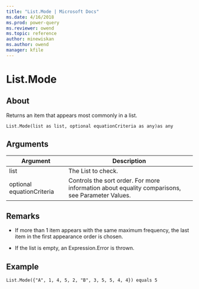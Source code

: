 ```yaml
---
title: "List.Mode | Microsoft Docs"
ms.date: 4/16/2018
ms.prod: power-query
ms.reviewer: owend
ms.topic: reference
author: minewiskan
ms.author: owend
manager: kfile
---
```

# List.Mode

  
## About  
Returns an item that appears most commonly in a list.  
  
```  
List.Mode(list as list, optional equationCriteria as any)as any  
```  
  
## Arguments  
  
|Argument|Description|  
|------------|---------------|  
|list|The List to check.|  
|optional equationCriteria|Controls the sort order. For more information about equality comparisons, see Parameter Values.|  
  
## <a name="__toc360789380"></a>Remarks  
  
-   If more than 1 item appears with the same maximum frequency, the last item in the first appearance order is chosen.  
  
-   If the list is empty, an Expression.Error is thrown.  
  
## <a name="__goback"></a>Example  
  
```  
List.Mode({"A", 1, 4, 5, 2, "B", 3, 5, 5, 4, 4}) equals 5  
```  
